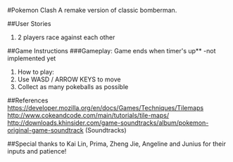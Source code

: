 
#Pokemon Clash
A remake version of classic bomberman.

##User Stories
1. 2 players race against each other

##Game Instructions
###Gameplay: Game ends when timer's up** -not implemented yet
1. How to play:
2. Use WASD / ARROW KEYS to move
3. Collect as many pokeballs as possible

##References
https://developer.mozilla.org/en/docs/Games/Techniques/Tilemaps
http://www.cokeandcode.com/main/tutorials/tile-maps/
http://downloads.khinsider.com/game-soundtracks/album/pokemon-original-game-soundtrack (Soundtracks)

##Special thanks to
Kai Lin, Prima, Zheng Jie, Angeline and Junius for their inputs and patience!
